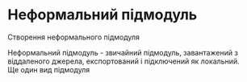 # Неформальний підмодуль

 Створення неформального підмодуля
 
 Неформальний підмодуль - звичайний підмодуль, завантажений з віддаленого джерела, експортований і підключений як локальний.  
 Ще один вид підмодуля 